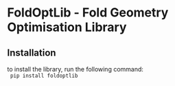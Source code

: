 # FoldOptLib - Fold Geometry Optimisation Library

## Installation 
to install the library, run the following command:  
``` pip install foldoptlib```   
